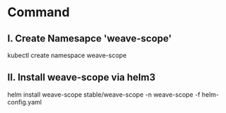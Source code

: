 

# Command

## I. Create Namesapce 'weave-scope'

kubectl create namespace weave-scope

## II. Install weave-scope via helm3

helm install weave-scope stable/weave-scope -n weave-scope -f helm-config.yaml

